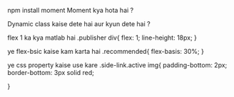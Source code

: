 npm install moment
Moment kya hota hai ?

Dynamic class kaise dete hai aur kyun dete hai ?

flex 1 ka kya matlab hai 
.publisher div{
    flex: 1;
    line-height: 18px;
}

ye flex-bsic kaise kam karta hai 
.recommended{
    flex-basis: 30%;
}

ye css property kaise use kare 
.side-link.active img{
    padding-bottom: 2px;
    border-bottom: 3px solid red;

}
